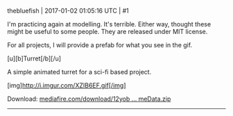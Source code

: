 thebluefish | 2017-01-02 01:05:16 UTC | #1

I'm practicing again at modelling. It's terrible. Either way, thought these might be useful to some people. They are released under MIT license.

For all projects, I will provide a prefab for what you see in the gif.

[u][b]Turret[/b][/u]

A simple animated turret for a sci-fi based project.

[img]http://i.imgur.com/XZIB6EF.gif[/img]

Download: [mediafire.com/download/12yob ... meData.zip](http://www.mediafire.com/download/12yobz0lsh74y76/GameData.zip)

-------------------------

